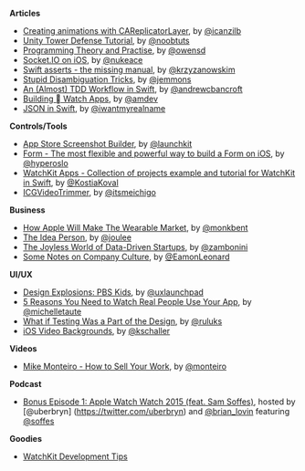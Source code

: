**Articles**

* [Creating animations with CAReplicatorLayer](http://www.ios-animations-by-emails.com/posts/2015-march#tutorial), by [@icanzilb](https://twitter.com/icanzilb)
* [Unity Tower Defense Tutorial](http://noobtuts.com/unity/tower-defense-game), by [@noobtuts](https://twitter.com/noobtuts)
* [Programming Theory and Practise](http://owensd.io/2015/03/08/programming-theory-and-practice.html), by [@owensd](https://twitter.com/owensd)
* [Socket.IO on iOS](http://socket.io/blog/socket-io-on-ios/), by [@nukeace](https://twitter.com/nukeace)
* [Swift asserts - the missing manual](http://blog.krzyzanowskim.com/2015/03/09/swift-asserts-the-missing-manual/), by [@krzyzanowskim](https://twitter.com/krzyzanowskim)
* [Stupid Disambiguation Tricks](http://www.figure.ink/blog/2015/3/8/stupid-disambiguation-tricks), by [@jemmons](https://twitter.com/jemmons)
* [An (Almost) TDD Workflow in Swift](http://www.andrewcbancroft.com/2015/03/10/an-almost-tdd-workflow-in-swift/), by [@andrewcbancroft](https://twitter.com/andrewcbancroft)
* [Building  Watch Apps](http://amro.co/building-apple-watch-apps), by [@amdev](https://twitter.com/amdev)
* [JSON in Swift](http://blog.scottlogic.com/2015/03/09/json-in-swift.html), by [@iwantmyrealname](https://twitter.com/iwantmyrealname)

**Controls/Tools**

* [App Store Screenshot Builder](https://launchkit.io/screenshots), by [@launchkit](https://twitter.com/launchkit)
* [Form - The most flexible and powerful way to build a Form on iOS](https://github.com/hyperoslo/Form), by [@hyperoslo](https://twitter.com/hyperoslo)
* [WatchKit Apps - Collection of projects example and tutorial for WatchKit in Swift](https://github.com/kostiakoval/WatchKit-Apps), by [@KostiaKoval](https://twitter.com/KostiaKoval)
* [ICGVideoTrimmer](https://github.com/itsmeichigo/ICGVideoTrimmer), by [@itsmeichigo](https://twitter.com/itsmeichigo)

**Business**

* [How Apple Will Make The Wearable Market](http://stratechery.com/2015/apple-make-wearable-market/), by [@monkbent](https://twitter.com/monkbent)
* [The Idea Person](https://medium.com/the-year-of-the-looking-glass/the-idea-person-e08e36f9024d), by [@joulee](https://twitter.com/joulee)
* [The Joyless World of Data-Driven Startups](https://medium.com/@zambonini/the-joyless-world-of-data-driven-startups-b6f475f11f5f), by [@zambonini](https://twitter.com/zambonini)
* [Some Notes on Company Culture](https://medium.com/@EamonLeonard/notes-on-company-culture-8d96a42dc2cc), by [@EamonLeonard](https://twitter.com/EamonLeonard)

**UI/UX**

* [Design Explosions: PBS Kids](https://medium.com/design-explosion/design-explosions-issue-2-pbs-kids-6cb99df3dbd8), by [@uxlaunchpad](https://twitter.com/uxlaunchpad)
* [5 Reasons You Need to Watch Real People Use Your App](https://teamgaslight.com/blog/5-reasons-you-need-to-watch-real-people-use-your-app), by [@michelletaute](https://twitter.com/michelletaute)
* [What if Testing Was a Part of the Design](http://blog.froont.com/what-if-testing-was-a-part-of-the-design/), by [@ruluks](https://twitter.com/ruluks)
* [iOS Video Backgrounds](https://medium.com/@kschaller/ios-video-backgrounds-6eead788f190), by [@kschaller](https://twitter.com/kschaller)


**Videos**

* [Mike Monteiro - How to Sell Your Work](https://vimeo.com/121082134), by [@monteiro](https://twitter.com/monteiro)

**Podcast**

* [Bonus Episode 1: Apple Watch Watch 2015 (feat. Sam Soffes)](http://www.designdetails.fm/bonus-episode-1/), hosted by [@uberbryn] (https://twitter.com/uberbryn) and [@brian_lovin](https://twitter.com/brian_lovin) featuring [@soffes](https://twitter.com/soffes)

**Goodies**

* [WatchKit Development Tips](https://developer.apple.com/watchkit/tips/)
